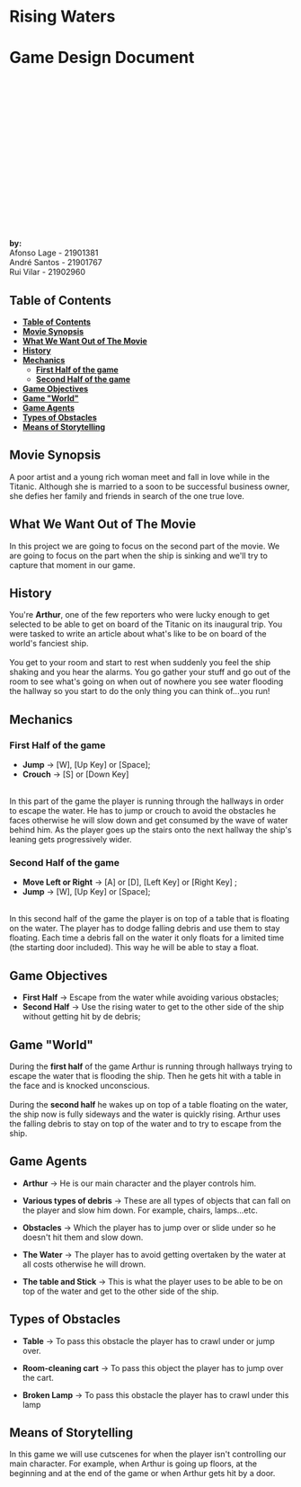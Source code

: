 

# Rising Waters   
# Game Design Document



</br></br></br></br></br></br></br></br></br></br></br></br></br></br></br></br>  

__by:__  
Afonso Lage - 21901381  
André Santos - 21901767  
Rui Vilar - 21902960

<div style="page-break-after: always;"></div>

## __Table of Contents__

- [__Table of Contents__](#table-of-contents)
- [__Movie Synopsis__](#movie-synopsis)
- [__What We Want Out of The Movie__](#what-we-want-out-of-the-movie)
- [__History__](#history)
- [__Mechanics__](#mechanics)
  - [__First Half of the game__](#first-half-of-the-game)
  - [__Second Half of the game__](#second-half-of-the-game)
- [__Game Objectives__](#game-objectives)
- [__Game "World"__](#game-%22world%22)
- [__Game Agents__](#game-agents)
- [__Types of Obstacles__](#types-of-obstacles)
- [__Means of Storytelling__](#means-of-storytelling)

<div style="page-break-after: always;"></div>

## __Movie Synopsis__

A poor artist and a young rich woman meet and fall in love while in the Titanic. Although she is married to a soon to be successful business owner, she defies her family and friends in search of the one true love.  

## __What We Want Out of The Movie__

In this project we are going to focus on the second part of the movie. We are going to focus on the part when the ship is sinking and we'll try to capture that moment in our game.

## __History__

You're **Arthur**, one of the few reporters who were lucky enough to get selected to be able to get on board of the Titanic on its inaugural trip. You were tasked to write an article about what's like to be on board of the world's fanciest ship.  
</br>
You get to your room and start to rest when suddenly you feel the ship shaking and you hear the alarms. You go gather your stuff and go out of the room to see what's going on when out of nowhere you see water flooding the hallway so you start to do the only thing you can think of...you run!

## __Mechanics__

### __First Half of the game__

- __Jump__ -> [W], [Up Key] or [Space];
- __Crouch__ -> [S] or [Down Key]  
</br>
In this part of the game the player is running through the hallways in order to escape the water. He has to jump or crouch to avoid the obstacles he faces otherwise he will slow down and get consumed by the wave of water behind him. As the player goes up the stairs onto the next hallway the ship's leaning gets progressively wider.
  
### __Second Half of the game__

- __Move Left or Right__ -> [A] or [D], [Left Key] or [Right Key] ;  
- __Jump__ -> [W], [Up Key] or [Space];  
</br>
In this second half of the game the player is on top of a table that is floating on the water. The player has to dodge falling debris and use them to stay floating. Each time a debris fall on the water it only floats for a limited time (the starting door included). This way he will be able to stay a float.

## __Game Objectives__  

- __First Half__ -> Escape from the water while avoiding various obstacles;
- __Second Half__ -> Use the rising water to get to the other side of the ship without getting hit by de debris;

## __Game "World"__

During the **first half** of the game Arthur is running through hallways trying to escape the water that is flooding the ship. Then he gets hit with a table in the face and is knocked unconscious.  
</br>
During the **second half** he wakes up on top of a table floating on the water, the ship now is fully sideways and the water is quickly rising. Arthur uses the falling debris to stay on top of the water and to try to escape from the ship.

## __Game Agents__

- __Arthur__ -> He is our main character and the player controls him.
  
- __Various types of debris__ -> These are all types of objects that can fall on the player and slow him down. For example, chairs, lamps...etc.
  
- __Obstacles__ -> Which the player has to jump over or slide under so he doesn't hit them and slow down.

- __The Water__ -> The player has to avoid getting overtaken by the water at all costs otherwise he will drown.
  
- __The table and Stick__ -> This is what the player uses to be able to be on top of the water and get to the other side of the ship.
  
## __Types of Obstacles__

- __Table__ -> To pass this obstacle the player has to crawl under or jump over.

- __Room-cleaning cart__ -> To pass this object the player has to jump over the cart.

- __Broken Lamp__ -> To pass this obstacle the player has to crawl under this lamp

## __Means of Storytelling__

In this game we will use cutscenes for when the player isn't controlling our main character. For example, when Arthur is going up floors, at the beginning and at the end of the game or when Arthur gets hit by a door.
